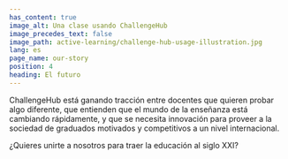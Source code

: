 ```yaml
---
has_content: true
image_alt: Una clase usando ChallengeHub
image_precedes_text: false
image_path: active-learning/challenge-hub-usage-illustration.jpg
lang: es
page_name: our-story
position: 4
heading: El futuro
---
```


ChallengeHub está ganando tracción entre docentes que quieren probar algo diferente, que entienden que el mundo de la enseñanza está cambiando rápidamente, y que se necesita innovación para proveer a la sociedad de graduados motivados y competitivos a un nivel internacional.

¿Quieres unirte a nosotros para traer la educación al siglo XXI?
